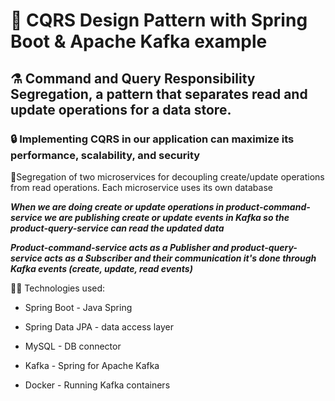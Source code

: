 # 🎏 CQRS Design Pattern with Spring Boot &amp; Apache Kafka example
## ⚗️ Command and Query Responsibility Segregation, a pattern that separates read and update operations for a data store. 
### 🔒 Implementing CQRS in our application can maximize its performance, scalability, and security

🚊Segregation of two microservices for decoupling create/update operations from read operations. Each microservice uses its own database

***When we are doing create or update operations in product-command-service we are publishing create or update events in Kafka so the product-query-service can read the updated data***

***Product-command-service acts as a Publisher and product-query-service acts as a Subscriber and their communication it's done through Kafka events (create, update, read events)***

👨‍💻 Technologies used:
- Spring Boot - Java Spring
* Spring Data JPA - data access layer
+ MySQL - DB connector
- Kafka - Spring for Apache Kafka
* Docker - Running Kafka containers 




